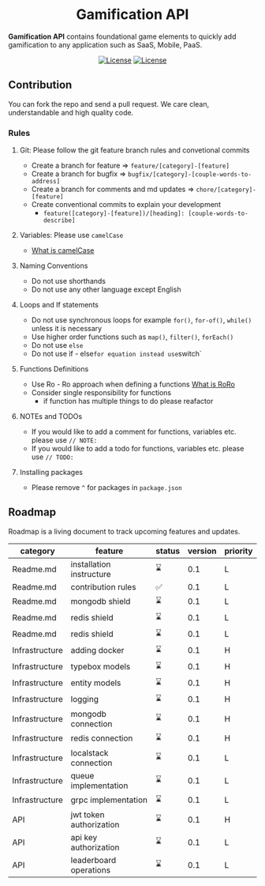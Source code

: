<!-- markdownlint-disable-next-line -->
<h1 align="center">Gamification API</h1>

**Gamification API** contains foundational game elements to quickly add gamification to any application such as SaaS, Mobile, PaaS.

<div align="center">

[![License](https://img.shields.io/badge/License-Apache_2.0-blue.svg)](https://opensource.org/licenses/Apache-2.0)
[![License](https://img.shields.io/badge/nodeJs->=14.21-brightgreen.svg)](https://nodejs.org)

</div>

## Contribution

You can fork the repo and send a pull request. We care clean, understandable and high quality code.

### Rules

1) Git: Please follow the git feature branch rules and convetional commits

   - Create a branch for feature => `feature/[category]-[feature]`
   - Create a branch for bugfix => `bugfix/[category]-[couple-words-to-address]`
   - Create a branch for comments and md updates => `chore/[category]-[feature]`
   - Create conventional commits to explain your development 
     - `feature([category]-[feature])/[heading]: [couple-words-to-describe]`


2) Variables: Please use `camelCase`
   - [What is camelCase](https://www.freecodecamp.org/news/programming-naming-conventions-explained/#what-is-camel-case)

3) Naming Conventions
   - Do not use shorthands
   - Do not use any other language except English
4) Loops and If statements
   - Do not use synchronous loops for example `for()`, `for-of()`, `while()` unless it is necessary
   - Use higher order functions such as `map()`, `filter()`, `forEach()`
   - Do not use `else`
   - Do not use ìf - else` for equation instead use `switch`
5) Functions Definitions
   - Use Ro - Ro approach when defining a functions  [What is RoRo](https://www.freecodecamp.org/news/elegant-patterns-in-modern-javascript-roro-be01e7669cbd/)
   - Consider single responsibility for functions
     - if function has multiple things to do please reafactor
6) NOTEs and TODOs
   - If you would like to add a comment for functions, variables etc. please use `// NOTE: `
   - If you would like to add a todo for functions, variables etc. please use `// TODO: `
7) Installing packages
   - Please remove `^` for packages in `package.json`

## Roadmap

Roadmap is a living document to track upcoming features and updates.

| category | feature | status | version | priority |
|----------|---------|--------|---------|----------|
| Readme.md | installation instructure | ⌛️ | 0.1 | L |
| Readme.md | contribution rules | ✅ | 0.1 | L |
| Readme.md | mongodb shield | ⌛️ | 0.1 | L |
| Readme.md | redis shield | ⌛️ | 0.1 | L |
| Readme.md | redis shield | ⌛️ | 0.1 | L |
| Infrastructure | adding docker | ⌛️ | 0.1 | H |
| Infrastructure | typebox models | ⌛️ | 0.1 | H |
| Infrastructure | entity models | ⌛️ | 0.1 | H |
| Infrastructure | logging | ⌛️ | 0.1 | H |
| Infrastructure | mongodb connection | ⌛️ | 0.1 | H |
| Infrastructure | redis connection | ⌛️ | 0.1 | H |
| Infrastructure | localstack connection | ⌛️ | 0.1 | L |
| Infrastructure | queue implementation | ⌛️ | 0.1 | L |
| Infrastructure | grpc implementation | ⌛️ | 0.1 | L |
| API | jwt token authorization | ⌛️ | 0.1 | H |
| API | api key authorization | ⌛️ | 0.1 | L |
| API | leaderboard operations | ⌛️ | 0.1 | L |
